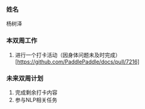 ### 姓名

杨树泽

### 本双周工作

1. 进行一个打卡活动（因身体问题未及时完成）[https://github.com/PaddlePaddle/docs/pull/7216]
 
### 未来双周计划

1. 完成剩余打卡内容
2. 参与NLP相关任务